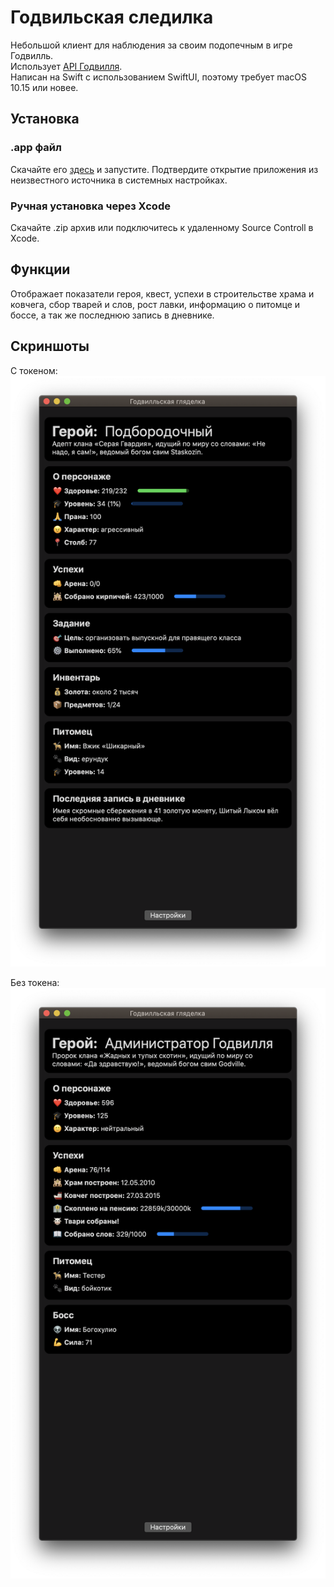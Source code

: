 # Годвильская следилка
Небольшой клиент для наблюдения за своим подопечным в игре Годвилль.  
Использует [API Годвилля](https://wiki.godville.net/API).  
Написан на Swift с использованием SwiftUI, поэтому требует macOS 10.15 или новее.

## Установка
### .app файл
Скачайте его [здесь](https://github.com/dteethman/GodvilleHelper/raw/main/Годвилльская%20гляделка.app.zip) и запустите. Подтвердите открытие приложения из неизвестного источника в системных настройках.

### Ручная установка через Xcode
Скачайте .zip архив или подключитесь к удаленному Source Controll в Xcode.

## Функции
Отображает показатели героя, квест, успехи в строительстве храма и ковчега, сбор тварей и слов, рост лавки, информацию о питомце и боссе, а так же последнюю запись в дневнике.

## Скриншоты
С токеном:
![C токеном](https://github.com/dteethman/GodvilleHelper/blob/main/Sources/w_token.png?raw=true)
  
Без токена:
![Без токена](https://github.com/dteethman/GodvilleHelper/blob/main/Sources/wo_token.png?raw=true)
